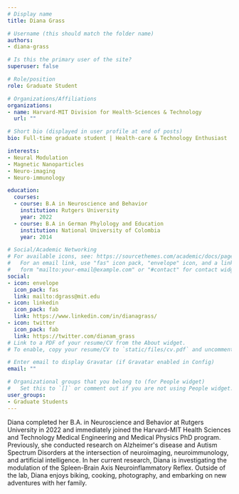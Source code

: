 ```yaml
---
# Display name
title: Diana Grass

# Username (this should match the folder name)
authors:
- diana-grass

# Is this the primary user of the site?
superuser: false

# Role/position
role: Graduate Student

# Organizations/Affiliations
organizations:
- name: Harvard-MIT Division for Health-Sciences & Technology
  url: ""

# Short bio (displayed in user profile at end of posts)
bio: Full-time graduate student | Health-care & Technology Enthusiast

interests:
- Neural Modulation
- Magnetic Nanoparticles
- Neuro-imaging
- Neuro-immunology

education:
  courses:
  - course: B.A in Neuroscience and Behavior
    institution: Rutgers University
    year: 2022
  - course: B.A in German Phylology and Education
    institution: National University of Colombia
    year: 2014

# Social/Academic Networking
# For available icons, see: https://sourcethemes.com/academic/docs/page-builder/#icons
#   For an email link, use "fas" icon pack, "envelope" icon, and a link in the
#   form "mailto:your-email@example.com" or "#contact" for contact widget.
social:
- icon: envelope
  icon_pack: fas
  link: mailto:dgrass@mit.edu
- icon: linkedin
  icon_pack: fab
  link: https://www.linkedin.com/in/dianagrass/
- icon: twitter
  icon_pack: fab
  link: https://twitter.com/dianam_grass
# Link to a PDF of your resume/CV from the About widget.
# To enable, copy your resume/CV to `static/files/cv.pdf` and uncomment the lines below.

# Enter email to display Gravatar (if Gravatar enabled in Config)
email: ""

# Organizational groups that you belong to (for People widget)
#   Set this to `[]` or comment out if you are not using People widget.
user_groups:
- Graduate Students
---
```

Diana completed her B.A. in Neuroscience and Behavior at Rutgers University in 2022 and immediately joined the Harvard-MIT Health Sciences and Technology Medical Engineering and Medical Physics PhD program. Previously, she conducted research on Alzheimer's disease and Autism Spectrum Disorders at the intersection of neuroimaging, neuroimmunology, and artificial intelligence. In her current research, Diana is investigating the modulation of the Spleen-Brain Axis Neuroinflammatory Reflex. Outside of the lab, Diana enjoys biking, cooking, photography, and embarking on new adventures with her family. 